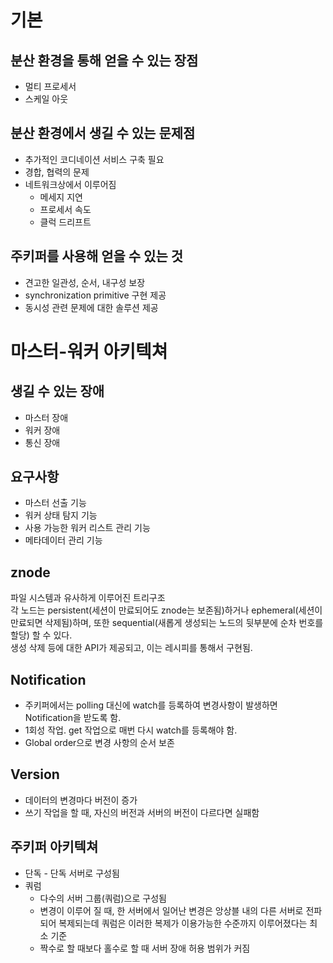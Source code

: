 # 기본

## 분산 환경을 통해 얻을 수 있는 장점

* 멀티 프로세서
* 스케일 아웃

## 분산 환경에서 생길 수 있는 문제점

* 추가적인 코디네이션 서비스 구축 필요
* 경합, 협력의 문제
* 네트워크상에서 이루어짐
  * 메세지 지연
  * 프로세서 속도
  * 클럭 드리프트

## 주키퍼를 사용해 얻을 수 있는 것

* 견고한 일관성, 순서, 내구성 보장
* synchronization primitive 구현 제공
* 동시성 관련 문제에 대한 솔루션 제공

# 마스터-워커 아키텍쳐

## 생길 수 있는 장애

* 마스터 장애
* 워커 장애
* 통신 장애

## 요구사항

* 마스터 선출 기능
* 워커 상태 탐지 기능
* 사용 가능한 워커 리스트 관리 기능
* 메타데이터 관리 기능

## znode

파일 시스템과 유사하게 이루어진 트리구조  
각 노드는 persistent\(세션이 만료되어도 znode는 보존됨\)하거나 ephemeral\(세션이 만료되면 삭제됨\)하며, 또한 sequential\(새롭게 생성되는 노드의 뒷부분에 순차 번호를 할당\) 할 수 있다.  
생성 삭제 등에 대한 API가 제공되고, 이는 레시피를 통해서 구현됨.

## Notification

* 주키퍼에서는 polling 대신에 watch를 등록하여 변경사항이 발생하면 Notification을 받도록 함.
* 1회성 작업. get 작업으로 매번 다시 watch를 등록해야 함.
* Global order으로 변경 사항의 순서 보존

## Version

* 데이터의 변경마다 버전이 증가
* 쓰기 작업을 할 때, 자신의 버전과 서버의 버전이 다르다면 실패함

## 주키퍼 아키텍쳐

* 단독 - 단독 서버로 구성됨
* 쿼럼
  * 다수의 서버 그룹\(쿼럼\)으로 구성됨
  * 변경이 이루어 질 때, 한 서버에서 일어난 변경은 앙상블 내의 다른 서버로 전파되어 복제되는데 쿼럼은 이러한 복제가 이용가능한 수준까지 이루어졌다는 최소 기준
  * 짝수로 할 때보다 홀수로 할 때 서버 장애 허용 범위가 커짐



